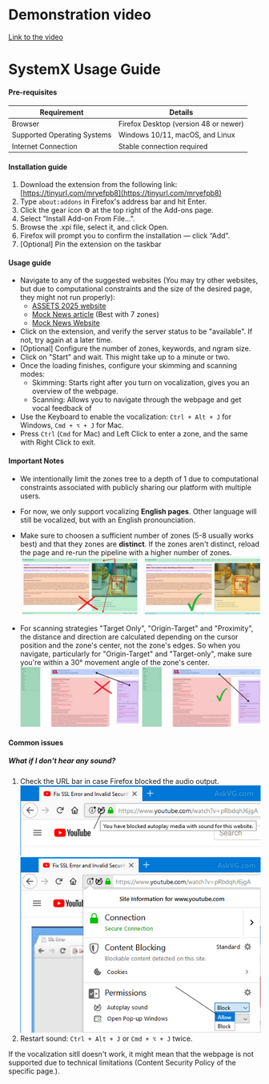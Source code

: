 # Demonstration video

[Link to the video](https://sdrive.cnrs.fr/s/sPJmor4KHaf7N8Z "Link to the demonstration video")

# SystemX Usage Guide

#### Pre-requisites
| Requirement                        | Details                                                                 |
|------------------------------------|-------------------------------------------------------------------------|
| Browser                            | Firefox Desktop (version 48 or newer)                |
| Supported Operating Systems        | Windows 10/11, macOS, and Linux                           |
| Internet Connection                | Stable connection required                                    |

#### Installation guide
1. Download the extension from the following link: [https://tinyurl.com/mryefpb8](https://tinyurl.com/mryefpb8)
2. Type `about:addons` in Firefox's address bar and hit Enter.
3. Click the gear icon ⚙️ at the top right of the Add-ons page.
4. Select "Install Add-on From File…".
5. Browse the .xpi file, select it, and click Open.
6. Firefox will prompt you to confirm the installation — click “Add”.
7. [Optional] Pin the extension on the taskbar



#### Usage guide
- Navigate to any of the suggested websites (You may try other websites, but due to computational constraints and the size of the desired page, they might not run properly):
  - [ASSETS 2025 website](https://assets25.sigaccess.org/)
  - [Mock News article](https://article-systemx.netlify.app/) (Best with 7 zones)
  - [Mock News Website](https://news-systemx.netlify.app/)
- Click on the extension, and verify the server status to be "available". If not, try again at a later time.
- [Optional] Configure the number of zones, keywords, and ngram size.
- Click on "Start" and wait. This might take up to a minute or two.
- Once the loading finishes, configure your skimming and scanning modes:
  - Skimming: Starts right after you turn on vocalization, gives you an overview of the webpage.
  - Scanning: Allows you to navigate through the webpage and get vocal feedback of
- Use the Keyboard to enable the vocalization: `Ctrl + Alt + J` for Windows, `Cmd + ⌥ + J` for Mac.
- Press `Ctrl` (`Cmd` for Mac) and Left Click to enter a zone, and the same with Right Click to exit.


#### Important Notes
- We intentionally limit the zones tree to a depth of 1 due to computational constraints associated with publicly sharing our platform with multiple users.
- For now, we only support vocalizing **English pages**. Other language will still be vocalized, but with an English pronounciation.
- Make sure to choosen a sufficient number of zones (5-8 usually works best) and that they zones are **distinct**. If the zones aren't distinct, reload the page and re-run the pipeline with a higher number of zones.
![Zones Illustration](./img/zones.png)

- For scanning strategies "Target Only", "Origin-Target" and "Proximity", the distance and direction are calculated depending on the cursor position and the zone's center, not the zone's edges. So when you navigate, particularly for "Origin-Target" and "Target-only", make sure you're within a 30° movement angle of the zone's center.
![Movement direction](./img/directionality.png)

#### Common issues
##### What if I don't hear any sound?

1. Check the URL bar in case Firefox blocked the audio output.
![Blocked](./img/blocked.png)
![Blocked](./img/authorize.png)
2. Restart sound: `Ctrl + Alt + J` or `Cmd + ⌥ + J` twice.

If the vocalization sitll doesn't work, it might mean that the webpage is not supported due to technical limitations (Content Security Policy of the specific page.).
